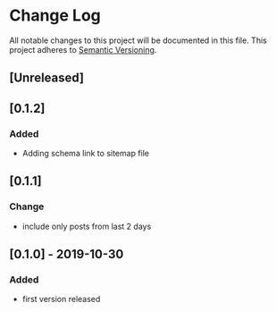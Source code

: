 # Change Log
All notable changes to this project will be documented in this file.
This project adheres to [Semantic Versioning](http://semver.org/).

## [Unreleased]

## [0.1.2]
### Added
- Adding schema link to sitemap file

## [0.1.1]
### Change
- include only posts from last 2 days

## [0.1.0] - 2019-10-30
### Added
- first version released
